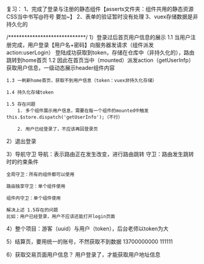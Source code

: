 复习：
    1、完成了登录与注册的静态组件【asserts文件夹：组件共用的静态资源 CSS当中书写@符号 要加~】
    2、表单的验证暂时没有处理
    3、vuex存储数据是非持久化的

/*****************************/
1）登录过后首页用户信息的展示
    1.1 当用户注册完成，用户登录【用户名+密码】向服务器发请求（组件派发action:userLogin）
        登陆成功获取到token，存储在仓库中（非持久化的），路由跳转到home首页
    1.2 因此在首页当中（mounted）派发action（getUserInfp）获取用户信息，一级动态展示header组件内容

    1.3 一刷新home首页，获取不到用户信息（token：vuex非持久化存储）

    1.4 持久化存储token

    1.5 存在问题
        1. 多个组件展示用户信息，需要在每一个组件的mounted中触发 this.$store.dispatch('getUserInfo');（不行）
        
        2. 用户已经登录了，不应该再回登录页

2）退出登录

3）导航守卫
    导航：表示路由正在发生改变，进行路由跳转
    守卫：路由发生跳转时的约束条件

    全局守卫：所有的组件都可以使用

    路由独享守卫：单个组件使用

    组件内守卫：单个组件使用
        
    解决上述 1.5存在的问题
    比如：用户已经登录，用户不应该还能打开login页面

4）整个项目：游客（uuid）与用户（token），后台老师以token为大

5）结算页，要用统一的账号，不然获取不到数据
    13700000000 111111

6）获取交易页面用户信息？
    用户登录了，才能获取用户地址信息